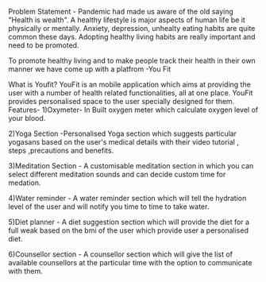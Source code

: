 Problem Statement - Pandemic had made us aware of the old saying "Health is wealth". A healthy lifestyle is major aspects of human life be it physically or mentally. Anxiety, depression, unhealty eating habits are quite common these days. Adopting healthy living habits are really important and need to be promoted.

To promote healthy living and to make people track their health in their own manner we have come up with a platfrom -You Fit

What is Youfit?
YouFit is an mobile application which aims at providing the user with a number of health related functionalities, all at one place. YouFit provides personalised space to the user specially designed for them. Features-
1)Oxymeter- In Built oxygen meter which calculate oxygen level of your blood.

2)Yoga Section -Personalised Yoga section which suggests particular yogasans based on the user's medical details with their video tutorial , steps ,precautions and benefits.

3)Meditation Section - A customisable meditation section in which you can select different meditation sounds and can decide custom time for medation.

4)Water reminder - A water reminder section which will tell the hydration level of the user and will notify you time to time to take water.

5)Diet planner - A diet suggestion section which will provide the diet for a full weak based on the bmi of the user which provide user a personalised diet.

6)Counsellor section - A counsellor section which will give the list of available counsellors at the particular time with the option to communicate with them.

